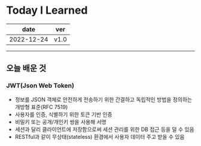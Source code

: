 # Today I Learned

|date|ver|
|----|----|
|2022-12-24| v1.0|

---
## 오늘 배운 것

### JWT(Json Web Token)
* 정보를 JSON 객체로 안전하게 전송하기 위한 간결하고 독립적인 방법을 정의하는 개방형 표준(RFC 7519)
* 사용자를 인증, 식별하기 위한 토큰 기반 인증
* 비밀키 또는 공개/개인키 쌍을 사용해 서명
* 세션과 달리 클라이언트에 저장함으로써 세션 관리를 위한 DB 접근 등을 덜 수 있음
* RESTful과 같이 무상태(stateless) 환경에서 사용자 데이터 주고 받을 수 있음